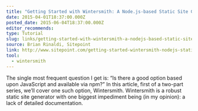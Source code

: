 ```yaml
---
title: "Getting Started with Wintersmith: A Node.js-based Static Site Generator"
date: 2015-04-01T18:37:00.000Z
posted_date: 2015-06-04T18:37:00.000Z
editor_recommends:
type: Tutorial
slug: links/getting-started-with-wintersmith-a-nodejs-based-static-site-generator
source: Brian Rinaldi, Sitepoint
link: http://www.sitepoint.com/getting-started-wintersmith-nodejs-static-site-generator
tool:
  - wintersmith
---
```

The single most frequent question I get is: “Is there a good option based upon JavaScript and available via npm?” In this article, first of a two-part series, we’ll cover one such option, Wintersmith. Wintersmith is a robust static site generator with one biggest impediment being (in my opinion): a lack of detailed documentation.



